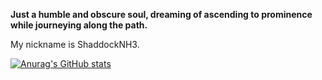 **Just a humble and obscure soul, dreaming of ascending to prominence while journeying along the path.**

My nickname is ShaddockNH3.

[![Anurag's GitHub stats](https://github-readme-stats.vercel.app/api?username=ShaddockNH3)](https://github.com/anuraghazra/github-readme-stats)

<!--
**ShaddockNH3/ShaddockNH3** is a ✨ _special_ ✨ repository because its `README.md` (this file) appears on your GitHub profile.

Here are some ideas to get you started:

- 🔭 I’m currently working on ...
- 🌱 I’m currently learning ...
- 👯 I’m looking to collaborate on ...
- 🤔 I’m looking for help with ...
- 💬 Ask me about ...
- 📫 How to reach me: ...
- 😄 Pronouns: ...
- ⚡ Fun fact: ...
-->
